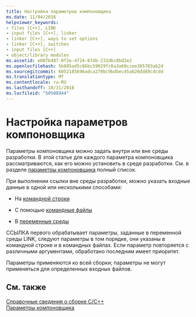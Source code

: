 ```yaml
---
title: Настройка параметров компоновщика
ms.date: 11/04/2016
helpviewer_keywords:
- files [C++], LINK
- input files [C++], linker
- linker [C++], ways to set options
- linker [C++], switches
- input files [C++]
- object/library modules
ms.assetid: e08fb487-0f2e-4f24-87db-232dbc8bd2e2
ms.openlocfilehash: 5b885ad5c86bc59029fc6a3a60ccee385703ab2d
ms.sourcegitcommit: 6052185696adca270bc9bdbec45a626dd89cdcdd
ms.translationtype: MT
ms.contentlocale: ru-RU
ms.lasthandoff: 10/31/2018
ms.locfileid: "50508944"
---
```

# <a name="setting-linker-options"></a>Настройка параметров компоновщика

Параметры компоновщика можно задать внутри или вне среды разработки. В этой статье для каждого параметра компоновщика рассматриваются, как его можно установить в среде разработки. См. в разделе [параметры компоновщика](../../build/reference/linker-options.md) полный список.

При выполнении ссылки вне среды разработки, можно указать входные данные в одной или несколькими способами:

- На [командной строки](../../build/reference/linker-command-line-syntax.md)

- С помощью [командные файлы](../../build/reference/link-command-files.md)

- В [переменные среды](../../build/reference/link-environment-variables.md)

ССЫЛКА первого обрабатывает параметры, заданные в переменной среды LINK, следуют параметры в том порядке, они указаны в командной строке и в командных файлах. Если параметр повторяется с различными аргументами, обработано последним имеет приоритет.

Параметры применяются ко всей сборки; параметры не могут применяться для определенных входных файлов.

## <a name="see-also"></a>См. также

[Справочные сведения о сборке C/C++](../../build/reference/c-cpp-building-reference.md)<br/>
[Параметры компоновщика](../../build/reference/linker-options.md)